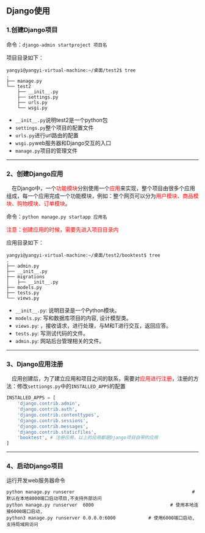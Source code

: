 ## Django使用

### 1.创建Django项目

命令：`django-admin startproject 项目名`

项目目录如下：

```
yangyi@yangyi-virtual-machine:~/桌面/test2$ tree
.
├── manage.py
└── test2
    ├── __init__.py
    ├── settings.py
    ├── urls.py
    └── wsgi.py
```

* `__init__.py`说明test2是一个python包
* `settings.py`整个项目的配置文件
* `urls.py`进行url路由的配置
* `wsgi.py`web服务器和Django交互的入口
* `manage.py`项目的管理文件

---

### 2、创建Django应用

&emsp;在Django中，一个<font color=red>功能模块</font>分别使用一个<font color=red>应用</font>来实现，整个项目由很多个应用组成，每一个应用完成一个功能模块，例如：整个网页可以分为<font color=red>用户模块、商品模块、购物模块、订单模块</font>。

命令：`python manage.py startapp 应用名`

<font color=red>注意：创建应用的时候，需要先进入项目目录内</font>

应用目录如下：

```
yangyi@yangyi-virtual-machine:~/桌面/test2/booktest$ tree
.
├── admin.py
├── __init__.py
├── migrations
│   ├── __init__.py
├── models.py
├── tests.py
└── views.py
```

* `__init__.py`: 说明目录是一个Python模块。
* `models.py`: 写和数据库项目的内容, 设计模型类。
* `views.py`: ，接收请求，进行处理，与M和T进行交互，返回应答。
* `tests.py`: 写测试代码的文件。
* `admin.py`: 网站后台管理相关的文件。

---

### 3、Django应用注册

&emsp;应用创建后，为了建立应用和项目之间的联系，需要对<font color=red>应用进行注册</font>，注册的方法：修改`settiongs.py`中的`INSTALLED_APPS`的配置

```python
INSTALLED_APPS = [
    'django.contrib.admin',
    'django.contrib.auth',
    'django.contrib.contenttypes',
    'django.contrib.sessions',
    'django.contrib.messages',
    'django.contrib.staticfiles',
    'booktest', # 注册应用，以上的应用都是Django项目自带的应用
]
```

---

### 4、启动Django项目

运行开发web服务器命令

```shell
python manage.py runserer											# 默认在本地8000端口启动项目,不支持外部访问
python manage.py runserver  6000							# 使用本地连接6000端口启动,
python3 manage.py runserver 0.0.0.0:6000 			# 使用6000端口启动,支持局域网访问
```



